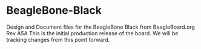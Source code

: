 BeagleBone-Black
================

Design and Document files for the BeagleBone Black from BeagleBoard.org
Rev A5A
This is the initial production release of the board. We will be tracking changes from this point forward.
